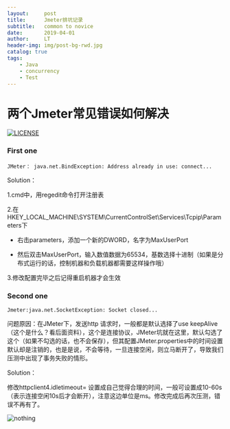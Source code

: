 ```yaml
---
layout:     post
title:      Jmeter排坑记录
subtitle:   common to novice 
date:       2019-04-01
author:     LT
header-img: img/post-bg-rwd.jpg
catalog: true
tags:
    - Java
    - concurrency
    - Test
---
```


# 两个Jmeter常见错误如何解决
[![LICENSE](https://img.shields.io/badge/license-NPL%20(The%20996%20Prohibited%20License)-blue.svg)](https://github.com/996icu/996.ICU/blob/master/LICENSE)
### First one

	JMeter： java.net.BindException: Address already in use: connect...
	
Solution：

1.cmd中，用regedit命令打开注册表

2.在 HKEY_LOCAL_MACHINE\SYSTEM\CurrentControlSet\Services\Tcpip\Parameters下

- 右击parameters，添加一个新的DWORD，名字为MaxUserPort

- 然后双击MaxUserPort，输入数值数据为65534，基数选择十进制（如果是分布式运行的话，控制机器和负载机器都需要这样操作哦）


3.修改配置完毕之后记得重启机器才会生效

### Second one
	
	Jmeter:java.net.SocketException: Socket closed...
	
问题原因：在JMeter下，发送http 请求时，一般都是默认选择了use keepAlive（这个是什么？看后面资料），这个是连接协议，JMeter坑就在这里，默认勾选了这个（如果不勾选的话，也不会保存），但其配置JMeter.properties中的时间设置默认却是注销的，也是是说，不会等待，一旦连接空闲，则立马断开了，导致我们压测中出现了事务失败的情形。

Solution：

修改httpclient4.idletimeout=<time in ms> 设置成自己觉得合理的时间，一般可设置成10-60s（表示连接空闲10s后才会断开），注意这边单位是ms。修改完成后再次压测，错误不再有了。

![nothing](https://images2018.cnblogs.com/blog/1112095/201805/1112095-20180513154800049-1288663851.png)

